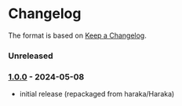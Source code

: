 # Changelog

The format is based on [Keep a Changelog](https://keepachangelog.com/).

### Unreleased

### [1.0.0] - 2024-05-08

- initial release (repackaged from haraka/Haraka)

[1.0.0]: https://github.com/haraka/haraka-plugin-template/releases/tag/v1.0.0

